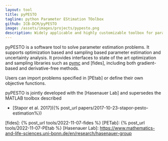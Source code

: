 ```yaml
---
layout: tool
title: pyPESTO
tagline: python Parameter EStimation TOolbox
github: ICB-DCM/pyPESTO
image: /assets/images/projects/pypesto.png
description: Widely applicable and highly customizable toolbox for parameter estimation.
---
```


pyPESTO is a software tool to solve parameter estimation problems. It supports
optimization based and sampling based parameter estimation and uncertainty analysis.
It provides interfaces to state of the art optimization and sampling libraries
such as [pymc] and [fides], including both gradient-based and derivative-free
methods.

Users can import problems specified in [PEtab] or define their own objective
functions.

pyPESTO is jointly developed with the [Hasenauer Lab] and supersedes the MATLAB
toolbox described

- [Stapor et al. 2017]({% post_url papers/2017-10-23-stapor-pesto-estimation%})

[pymc]: www.pymc.io
[fides]: {% post_url tools/2022-11-07-fides %}
[PETab]: {% post_url tools/2022-11-07-PEtab %}
[Hasenauer Lab]: https://www.mathematics-and-life-sciences.uni-bonn.de/en/research/hasenauer-group
